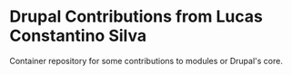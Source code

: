 Drupal Contributions from Lucas Constantino Silva
==============

Container repository for some contributions to modules or Drupal's core.
